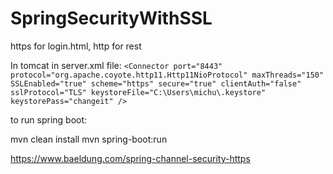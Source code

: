 # SpringSecurityWithSSL
https for login.html, http for rest 

In tomcat in server.xml file:
`
<Connector port="8443" protocol="org.apache.coyote.http11.Http11NioProtocol"
   maxThreads="150" SSLEnabled="true" scheme="https" secure="true"
   clientAuth="false" sslProtocol="TLS"
   keystoreFile="C:\Users\michu\.keystore" keystorePass="changeit" />
   `
   
   to run spring boot:
   
   mvn clean install
   mvn spring-boot:run


https://www.baeldung.com/spring-channel-security-https
